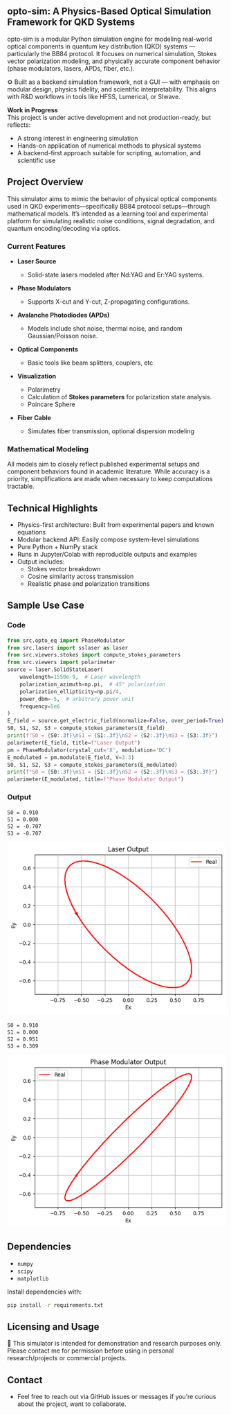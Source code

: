 ## opto-sim: A Physics-Based Optical Simulation Framework for QKD Systems

opto-sim is a modular Python simulation engine for modeling real-world optical components in quantum key distribution (QKD) systems — particularly the BB84 protocol. It focuses on numerical simulation, Stokes vector polarization modeling, and physically accurate component behavior (phase modulators, lasers, APDs, fiber, etc.).

⚙️ Built as a backend simulation framework, not a GUI — with emphasis on modular design, physics fidelity, and scientific interpretability. This aligns with R&D workflows in tools like HFSS, Lumerical, or SIwave.

**Work in Progress**  
This project is under active development and not production-ready, but reflects:

- A strong interest in engineering simulation
- Hands-on application of numerical methods to physical systems
- A backend-first approach suitable for scripting, automation, and scientific use

## Project Overview

This simulator aims to mimic the behavior of physical optical components used in QKD experiments—specifically BB84 protocol setups—through mathematical models. It’s intended as a learning tool and experimental platform for simulating realistic noise conditions, signal degradation, and quantum encoding/decoding via optics.

### Current Features

- **Laser Source**  
  - Solid-state lasers modeled after Nd:YAG and Er:YAG systems.

- **Phase Modulators**  
  - Supports X-cut and Y-cut, Z-propagating configurations.

- **Avalanche Photodiodes (APDs)**  
  - Models include shot noise, thermal noise, and random Gaussian/Poisson noise.

- **Optical Components**  
  - Basic tools like beam splitters, couplers, etc

- **Visualization**  
  - Polarimetry
  - Calculation of **Stokes parameters** for polarization state analysis.
  - Poincare Sphere

- **Fiber Cable**
  - Simulates fiber transmission, optional dispersion modeling

### Mathematical Modeling

All models aim to closely reflect published experimental setups and component behaviors found in academic literature. While accuracy is a priority, simplifications are made when necessary to keep computations tractable.

## Technical Highlights
- Physics-first architecture: Built from experimental papers and known equations
- Modular backend API: Easily compose system-level simulations
- Pure Python + NumPy stack
- Runs in Jupyter/Colab with reproducible outputs and examples
- Output includes:
  - Stokes vector breakdown
  - Cosine similarity across transmission
  - Realistic phase and polarization transitions

## Sample Use Case
### Code
```python
from src.opto_eq import PhaseModulator
from src.lasers import sslaser as laser
from src.viewers.stokes import compute_stokes_parameters
from src.viewers import polarimeter
source = laser.SolidStateLaser(
    wavelength=1550e-9,  # Laser wavelength
    polarization_azimuth=np.pi,  # 45° polarization
    polarization_ellipticity=np.pi/4,
    power_dbm=-5,  # arbitrary power unit
    frequency=5e6
)
E_field = source.get_electric_field(normalize=False, over_period=True)
S0, S1, S2, S3 = compute_stokes_parameters(E_field)
print(f"S0 = {S0:.3f}\nS1 = {S1:.3f}\nS2 = {S2:.3f}\nS3 = {S3:.3f}")
polarimeter(E_field, title=f"Laser Output")
pm = PhaseModulator(crystal_cut='X', modulation='DC')
E_modulated = pm.modulate(E_field, V=3.3)
S0, S1, S2, S3 = compute_stokes_parameters(E_modulated)
print(f"S0 = {S0:.3f}\nS1 = {S1:.3f}\nS2 = {S2:.3f}\nS3 = {S3:.3f}")
polarimeter(E_modulated, title=f"Phase Modulator Output")
```
### Output
```output
S0 = 0.910
S1 = 0.000
S2 = -0.707
S3 = -0.707
```
![Laser Output](https://github.com/azaan-mahmood/opto-sim/blob/main/src/common/images/Laser_Out.png "Laser Output")
```output
S0 = 0.910
S1 = 0.000
S2 = 0.951
S3 = 0.309
```
![PM Output](https://github.com/azaan-mahmood/opto-sim/blob/main/src/common/images/PM_Out.png "Phase Modulator Output")

## Dependencies

- `numpy`
- `scipy`
- `matplotlib`

Install dependencies with:

```bash
pip install -r requirements.txt
```
## Licensing and Usage
🚫 This simulator is intended for demonstration and research purposes only. Please contact me for permission before using in personal research/projects or commercial projects.

## Contact ##
- Feel free to reach out via GitHub issues or messages if you’re curious about the project, want to collaborate.
